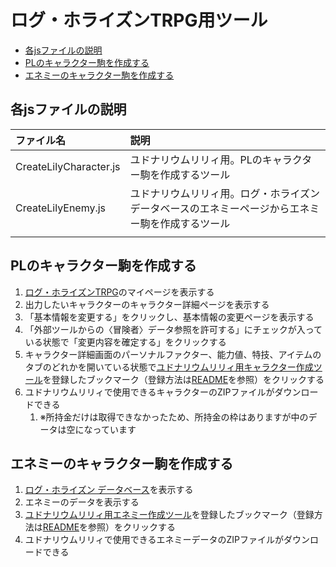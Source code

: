 # ログ・ホライズンTRPG用ツール<!-- omit in toc -->

- [各jsファイルの説明](#各jsファイルの説明)
- [PLのキャラクター駒を作成する](#plのキャラクター駒を作成する)
- [エネミーのキャラクター駒を作成する](#エネミーのキャラクター駒を作成する)

## 各jsファイルの説明

| ファイル名             | 説明                                                                                             |
| :--------------------- | :----------------------------------------------------------------------------------------------- |
| CreateLilyCharacter.js | ユドナリウムリリィ用。PLのキャラクター駒を作成するツール                                         |
| CreateLilyEnemy.js     | ユドナリウムリリィ用。ログ・ホライズンデータベースのエネミーページからエネミー駒を作成するツール |
|                        |                                                                                                  |

## PLのキャラクター駒を作成する

1. [ログ・ホライズンTRPG](https://lhrpg.com/lhz/top)のマイページを表示する
1. 出力したいキャラクターのキャラクター詳細ページを表示する
1. 「基本情報を変更する」をクリックし、基本情報の変更ページを表示する
1. 「外部ツールからの〈冒険者〉データ参照を許可する」にチェックが入っている状態で「変更内容を確定する」をクリックする
1. キャラクター詳細画面のパーソナルファクター、能力値、特技、アイテムのタブのどれかを開いている状態で[ユドナリウムリリィ用キャラクター作成ツール](CreateLilyCharacter.js)を登録したブックマーク（登録方法は[README](../README.md)を参照）をクリックする
1. ユドナリウムリリィで使用できるキャラクターのZIPファイルがダウンロードできる
    1. ※所持金だけは取得できなかったため、所持金の枠はありますが中のデータは空になっています

## エネミーのキャラクター駒を作成する

1. [ログ・ホライズン データベース](https://lhrpg.com/lhz/database)を表示する
1. エネミーのデータを表示する
1. [ユドナリウムリリィ用エネミー作成ツール](CreateLilyEnemy.js)を登録したブックマーク（登録方法は[README](../README.md)を参照）をクリックする
1. ユドナリウムリリィで使用できるエネミーデータのZIPファイルがダウンロードできる
